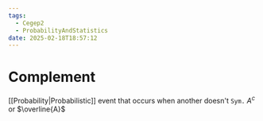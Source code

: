 ```yaml
---
tags:
  - Cegep2
  - ProbabilityAndStatistics
date: 2025-02-18T18:57:12
---
```


# Complement

[[Probability|Probabilistic]] event that occurs when another doesn't
`Sym.` $A^c$ or $\overline{A}$